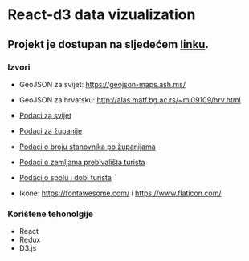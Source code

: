# React-d3 data vizualization

## Projekt je dostupan na sljedećem [linku](https://tourist-vizualization.firebaseapp.com/ 'Tourism vizualization').

### Izvori

- GeoJSON za svijet: https://geojson-maps.ash.ms/

- GeoJSON za hrvatsku: http://alas.matf.bg.ac.rs/~mi09109/hrv.html

- [Podaci za svijet](https://data.worldbank.org/indicator/ST.INT.ARVL 'Podaci za svijet')

- [Podaci za županije](https://www.dzs.hr/PXWeb/Selection.aspx?px_path=Turizam__Dolasci%20i%20no%c4%87enja%20turista%20u%20komerecijalnim%20smje%c5%a1tajnim%20objektima&px_tableid=BS_T12.px&px_language=hr&px_db=Turizam&rxid=c44fe91e-4826-4ee0-bf55-9ad75f8ff350 'Podaci za županije')

- [Podaci o broju stanovnika po županijama](https://www.hgk.hr/documents/demografija-po-zupanijama-konacno5c41d3cf80bb7.pdf 'Podaci o broju stanovnika po županijama')

- [Podaci o zemljama prebivališta turista](https://www.dzs.hr/PXWeb/Selection.aspx?px_path=Turizam__Dolasci%20i%20no%c4%87enja%20turista%20u%20komerecijalnim%20smje%c5%a1tajnim%20objektima&px_tableid=BS_T13.px&px_language=hr&px_db=Turizam&rxid=c44fe91e-4826-4ee0-bf55-9ad75f8ff350 'Podaci o zemljama prebivališta turista')

- [Podaci o spolu i dobi turista](https://www.dzs.hr/PXWeb/Selection.aspx?px_path=Turizam__Dolasci%20i%20no%c4%87enja%20turista%20u%20komerecijalnim%20smje%c5%a1tajnim%20objektima&px_tableid=BS_T17.px&px_language=hr&px_db=Turizam&rxid=c44fe91e-4826-4ee0-bf55-9ad75f8ff350 'Podaci o spolu i dobi turista')

- Ikone: https://fontawesome.com/ i https://www.flaticon.com/

### Korištene tehonolgije

- React
- Redux
- D3.js
